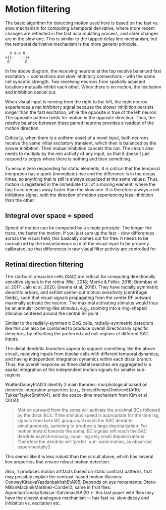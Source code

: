 # Motion filtering

The basic algorithm for detecting motion used here is based on the fast vs. slow mechanism for computing a temporal derivative, where more recent changes are reflected in the fast accumulating process, and older changes are in the slow one. This is similar to the tapped delay line mechanism, but the temporal derivative mechanism is the more general principle.

```
  O o-o O
+||-   -||+
 O       O 
```

In the above diagram, the receiving neurons at the top receive balanced fast excitatory + connections and slow inhibitory connections - with the same net synaptic strength. Two receiving neurons from spatially adjacent locations mutually inhibit each other. When there is no motion, the excitation and inhibition cancel out.

When visual input is moving from the right to the left, the right neuron experiences a net inhibitory signal because the slower inhibition persists longer than the fast excitation, while the opposite is true of the left neuron. The opposite pattern holds for motion in the opposite direction. Thus, the relative balance between these paired neurons provides a readout of the motion direction. 

Critically, when there is a uniform onset of a novel input, both neurons receive the same initial excitatory transient, which then is balanced by the slower inhibition. Their mutual inhibition cancels this out. The circuit also needs to multiply by the min activity of any input, so that it doesn't just respond to edges where there is nothing and then something.

To ensure zero responding for static elements, it is critical that the temporal integration has a quick (immediate) rise and the difference is in the decay times, so anything that is still is always equalized at the same values. Thus, motion is registered in the immediate trail of a moving element, where the fast trace decays away faster than the slow one. It is therefore always a net inhibitory signal, with the direction of motion experiencing less inhibition than the other.

## Integral over space = speed

Speed of motion can be computed by a simple principle: The longer the trace, the faster the motion. If you just sum up the fast - slow differences across the visual field, this basically comes out for free. It needs to be normalized by the instantaneous size of the visual input to be properly calibrated, so that differences in raw visual filter activity are controlled for.

## Retinal direction filtering

The starburst amacrine cells (SAC) are critical for computing directionally sensitive signals in the retina (Wei, 2018; Morrie & Feller; 2018; Brombas et al, 2017; Jain et al, 2020; Greene et al, 2016). They have radially symmetric dendritic arbors, and exhibit center-out motion sensitivity (centrifugal fields), such that visual signals propagating from the center RF outward maximally activate the neuron. The maximal activating stimulus would thus be an annular looming-like stimulus, e.g., zooming into a ring-shaped stimulus centered around the central RF point.

Similar to the radially-symmetric DoG cells, radially-symmetric detectors like this can also be combined to produce overall directionally specific detectors, by offsetting the preferred and null regions of different SAC inputs.

The distal dendritic branches appear to support something like the above circuit, receiving inputs from bipolar cells with different temporal dynamics, and having independent integration dynamics within each distal branch. Thus, the overall response as these distal branches are aggregated is a spatial integration of the independent motion signals for smaller sub-regions.

WuKimDaceyEtAl23 identify 2 main theories: morphological based on dendritic integration properties (e.g., EncisoRempeDmitrievEtAl10; TukkerTaylorSmith04), and the space-time mechanism from Kim et al (2014):

> Motion outward from the soma will activate the proximal BCs followed by the distal BCs. If the stimulus speed is appropriate for the time lag, signals from both BC groups will reach the SAC dendrite simultaneously, summing to produce a large depolarization. For motion inward towards the soma, BC signals will reach the SAC dendrite asynchronously, caus- ing only small depolarizations. Therefore the dendrite will ‘prefer’ out- ward motion, as observed experimentally3.

This seems like it is less robust than the circuit above, which has several key properties that ensure robust motion detection.

Also, it produces motion artifacts based on static contrast patterns, that may possibly explain the contrast-based motion illusions: ConwayKitaokaYazdanbakhshEtAl05; Depends on eye movements: Otero-MillanMacknikMartinez-Conde12; same in fruit flies: AgrochaoTanakaSalazar-GatzimasEtAl20 <- this last paper with flies may have the closest analogous mechanism -- has fast vs. slow decay and inhibition vs. excitation etc.


